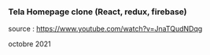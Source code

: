 ### Tela Homepage clone (React, redux, firebase)

source : https://www.youtube.com/watch?v=JnaTQudNDqg

octobre 2021
